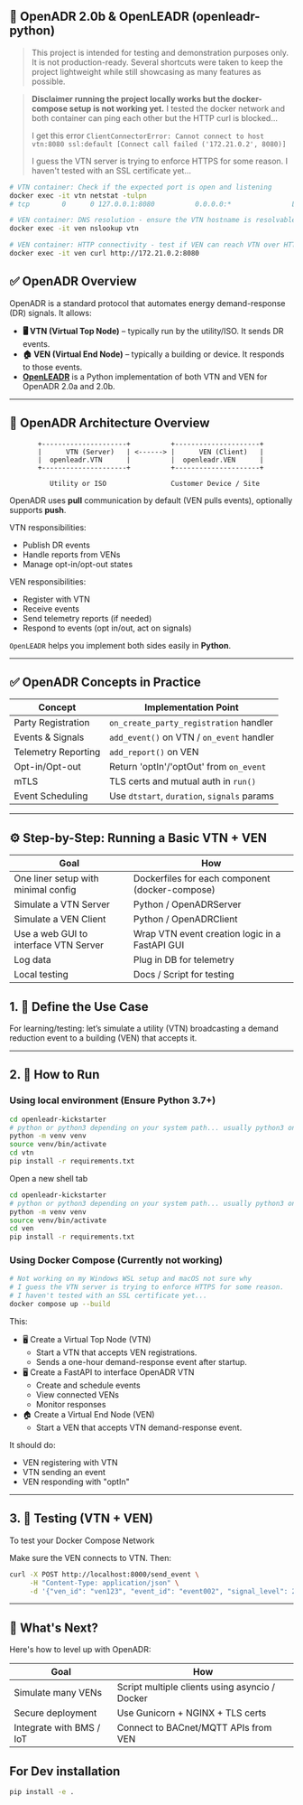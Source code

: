 ## 🔌 OpenADR 2.0b & OpenLEADR (openleadr-python)

> This project is intended for testing and demonstration purposes only. It is not production-ready.
> Several shortcuts were taken to keep the project lightweight while still showcasing as many features as possible.

> **Disclaimer running the project locally works but the docker-compose setup is not working yet.**
> I tested the docker network and both container can ping each other but the HTTP curl is blocked...
>
> I get this error `ClientConnectorError: Cannot connect to host vtn:8080 ssl:default [Connect call failed ('172.21.0.2', 8080)]`
>
> I guess the VTN server is trying to enforce HTTPS for some reason. I haven't tested with an SSL certificate yet...

```bash
# VTN container: Check if the expected port is open and listening
docker exec -it vtn netstat -tulpn
# tcp        0      0 127.0.0.1:8080          0.0.0.0:*               LISTEN      1/python

# VEN container: DNS resolution - ensure the VTN hostname is resolvable
docker exec -it ven nslookup vtn

# VEN container: HTTP connectivity - test if VEN can reach VTN over HTTP
docker exec -it ven curl http://172.21.0.2:8080
```

## ✅ OpenADR Overview

OpenADR is a standard protocol that automates energy demand-response (DR) signals. It allows:

* **🖥 VTN (Virtual Top Node)** – typically run by the utility/ISO. It sends DR events.
* **🏠 VEN (Virtual End Node)** – typically a building or device. It responds to those events.
* [**OpenLEADR**](https://github.com/OpenLEADR/openleadr-python) is a Python implementation of both VTN and VEN for
  OpenADR 2.0a and 2.0b.

---

## 🧱 OpenADR Architecture Overview

```plaintext
       +---------------------+          +---------------------+
       |      VTN (Server)   | <------> |      VEN (Client)   |
       |  openleadr.VTN      |          |  openleadr.VEN      |
       +---------------------+          +---------------------+

          Utility or ISO                Customer Device / Site
```

OpenADR uses **pull** communication by default (VEN pulls events), optionally supports **push**.

VTN responsibilities:

* Publish DR events
* Handle reports from VENs
* Manage opt-in/opt-out states

VEN responsibilities:

* Register with VTN
* Receive events
* Send telemetry reports (if needed)
* Respond to events (opt in/out, act on signals)

`OpenLEADR` helps you implement both sides easily in **Python**.

---

## ✅ OpenADR Concepts in Practice

| Concept             | Implementation Point                        |
| ------------------- | ------------------------------------------- |
| Party Registration  | `on_create_party_registration` handler      |
| Events & Signals    | `add_event()` on VTN / `on_event` handler   |
| Telemetry Reporting | `add_report()` on VEN                       |
| Opt-in/Opt-out      | Return 'optIn'/'optOut' from `on_event`     |
| mTLS                | TLS certs and mutual auth in `run()`        |
| Event Scheduling    | Use `dtstart`, `duration`, `signals` params |

---

## ⚙️ Step-by-Step: Running a Basic VTN + VEN

| Goal                                  | How                                             |
|---------------------------------------|-------------------------------------------------|
| One liner setup with minimal config   | Dockerfiles for each component (docker-compose) |
| Simulate a VTN Server                 | Python / OpenADRServer                          |
| Simulate a VEN Client                 | Python / OpenADRClient                          |
| Use a web GUI to interface VTN Server | Wrap VTN event creation logic in a FastAPI GUI  |
| Log data                              | Plug in DB for telemetry                        |
| Local testing                         | Docs / Script for testing                       |

## 1. 🧠 Define the Use Case

For learning/testing: let’s simulate a utility (VTN) broadcasting a demand reduction event to a building (VEN) that
accepts it.

---

## 2. 🚀 How to Run

### Using local environment (Ensure Python 3.7+)

```bash
cd openleadr-kickstarter
# python or python3 depending on your system path... usually python3 on macOS/Desbian like system
python -m venv venv
source venv/bin/activate
cd vtn
pip install -r requirements.txt

```

Open a new shell tab

```bash
cd openleadr-kickstarter
# python or python3 depending on your system path... usually python3 on macOS/Desbian like system
python -m venv venv
source venv/bin/activate
cd ven
pip install -r requirements.txt
```

### Using Docker Compose (Currently not working)

```bash
# Not working on my Windows WSL setup and macOS not sure why
# I guess the VTN server is trying to enforce HTTPS for some reason.
# I haven't tested with an SSL certificate yet...
docker compose up --build
```

This:

* 🖥 Create a Virtual Top Node (VTN)
    * Start a VTN that accepts VEN registrations.
    * Sends a one-hour demand-response event after startup.
* 🖥 Create a FastAPI to interface OpenADR VTN
    * Create and schedule events
    * View connected VENs
    * Monitor responses
* 🏠 Create a Virtual End Node (VEN)
    * Start a VEN that accepts VTN demand-response event.

It should do:

* VEN registering with VTN
* VTN sending an event
* VEN responding with "optIn"

---

## 3. 🧪 Testing (VTN + VEN)

To test your Docker Compose Network

Make sure the VEN connects to VTN. Then:

```bash
curl -X POST http://localhost:8000/send_event \
     -H "Content-Type: application/json" \
     -d '{"ven_id": "ven123", "event_id": "event002", "signal_level": 2}'
```

---

## 🧪 What's Next?

Here's how to level up with OpenADR:

| Goal                     | How                                            |
|--------------------------|------------------------------------------------|
| Simulate many VENs       | Script multiple clients using asyncio / Docker |
| Secure deployment        | Use Gunicorn + NGINX + TLS certs               |
| Integrate with BMS / IoT | Connect to BACnet/MQTT APIs from VEN           |

## For Dev installation

```bash
pip install -e .
```
